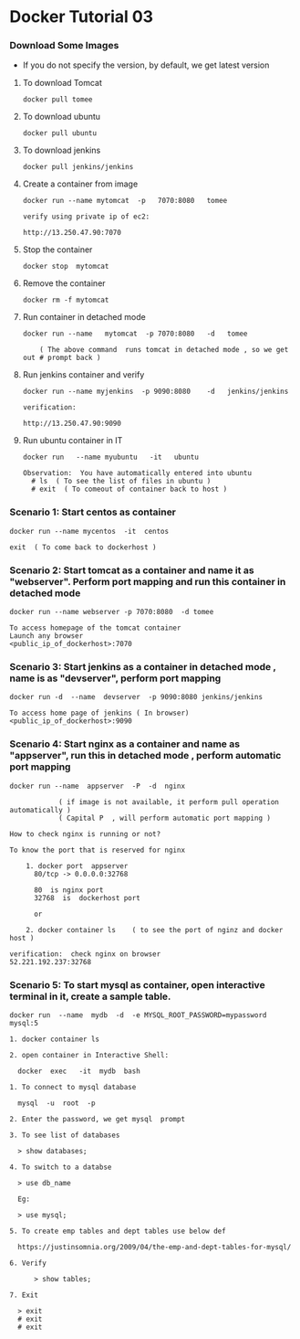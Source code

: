 # Docker Tutorial 03   





### Download Some Images 

* If you do not specify the version, by default, we get latest version 

	  
1.	To download Tomcat 

      `docker pull tomee`
		
2.	To download ubuntu

      `docker pull ubuntu`		
		
3.	To download jenkins 

      `docker pull jenkins/jenkins` 
		
4.	Create a container from image  

      `docker run --name mytomcat  -p   7070:8080   tomee` 
	  
	  ```
	  verify using private ip of ec2:
	  
	  http://13.250.47.90:7070
	  ```
	  
5.	Stop the container 

      `docker stop  mytomcat` 
	  
6.	Remove the container 

      `docker rm -f mytomcat` 
	  
7.	Run container in detached mode  

      `docker run --name   mytomcat  -p 7070:8080   -d   tomee` 
	  
			( The above command  runs tomcat in detached mode , so we get out # prompt back )
	  
8.	Run jenkins container and verify  

      `docker run --name myjenkins  -p 9090:8080    -d   jenkins/jenkins`
	  
      ```
	  verification:
	  
	  http://13.250.47.90:9090
	  ```	  
	  
9.	Run ubuntu container in IT  

      `docker run   --name myubuntu   -it   ubuntu`
	  
	  ```
	  Observation:  You have automatically entered into ubuntu
		# ls  ( To see the list of files in ubuntu )
		# exit  ( To comeout of container back to host )
      ```

	  
	  
	  
	  
	  
		  
		  
### Scenario 1: Start centos as container 

  `docker run --name mycentos  -it  centos`
	  
  `exit  ( To come back to dockerhost )`
		
### Scenario 2: Start tomcat as a container and name it as "webserver". Perform port mapping and run this container in detached mode

  `docker run --name webserver -p 7070:8080  -d tomee`
	  
  ```
  To access homepage of the tomcat container
  Launch any browser
  <public_ip_of_dockerhost>:7070
  ```

### Scenario 3: Start jenkins as a container in detached mode , name is as "devserver", perform port mapping

  `docker run -d  --name  devserver  -p 9090:8080 jenkins/jenkins`
      
  ```
  To access home page of jenkins ( In browser)
  <public_ip_of_dockerhost>:9090
  ```

### Scenario 4: Start nginx as a container and name as "appserver", run this in detached mode ,   perform automatic port mapping 

  `docker run --name  appserver  -P  -d  nginx`
	  
				( if image is not available, it perform pull operation automatically )
				( Capital P  , will perform automatic port mapping )
	  
  ```
  How to check nginx is running or not?
	  
  To know the port that is reserved for nginx 
	  
	  1. docker port  appserver
        80/tcp -> 0.0.0.0:32768
		
		80  is nginx port
		32768  is  dockerhost port
		
		or
		
	  2. docker container ls    ( to see the port of nginz and docker host )
  ```
	  
  ```
  verification:  check nginx on browser
  52.221.192.237:32768
  ```

### Scenario 5: To start mysql  as container, open interactive terminal in it, create a sample table.

  `docker run  --name  mydb  -d  -e MYSQL_ROOT_PASSWORD=mypassword  mysql:5`
	  
  ```
  1. docker container ls
	  
  2. open container in Interactive Shell:
	  
    docker  exec   -it  mydb  bash
  ```
	  
  ```
  1. To connect to mysql database
		
	mysql  -u  root  -p 
		 
  2. Enter the password, we get mysql  prompt
	  
  3. To see list of databases

	> show databases;
		
  4. To switch to a databse
		
	> use db_name
        
	Eg:
	
	> use mysql;

  5. To create emp tables and dept tables use below def 
		
	https://justinsomnia.org/2009/04/the-emp-and-dept-tables-for-mysql/
		
  6. Verify 
  
        > show tables; 
	   
  7. Exit 	   
	   
 	> exit
	# exit
	# exit
			
  ```		

	  
